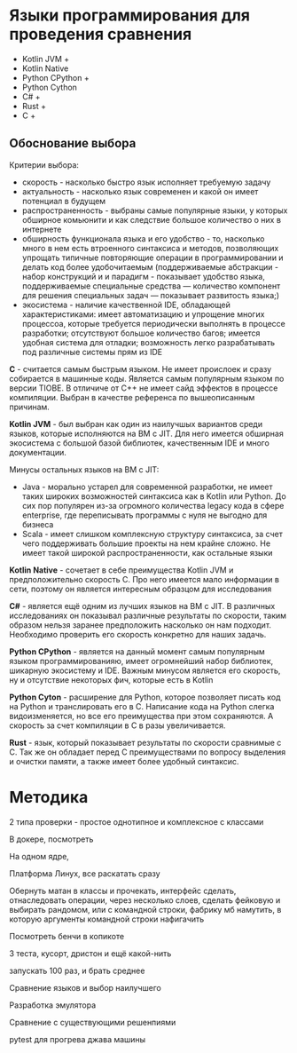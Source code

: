 # Языки программирования для проведения сравнения

- Kotlin JVM +
- Kotlin Native
- Python CPython +
- Python Cython 
- C# +
- Rust +
- C +

## Обоснование выбора

Критерии выбора:

- скорость - насколько быстро язык исполняет требуемую задачу
- актуальность - насколько язык современен и какой он имеет потенциал в будущем
- распространенность - выбраны самые популярные языки, у которых обширное комьюнити и как следствие большое количество о них в интернете
- обширность функционала языка и его удобство - то, насколько много в нем есть втроенного синтаксиса и методов, позволяющих упрощать типичные повторяющие операции в программировании и делать код более удобочитаемым (поддерживаемые абстракции - набор конструкций и и парадигм - показывает удобство языка, поддерживаемые специальные средства — количество компонент для решения специальных задач — показывает развитость языка;)
- экосистема - наличие качественной IDE, обладающей характеристиками: имеет автоматизацию и упрощение многих процессоа, которые требуется периодически выполнять в процессе разработки; отсутствуют большое количество багов; имеется удобная система для отладки; возможность легко разрабатывать под различные системы прям из IDE

**С** - считается самым быстрым языком. Не имеет проислоек и сразу собирается в машинные коды. Является самым популярным языком по версии TIOBE. В отличиче от С++ не имеет сайд эффектов в процессе компиляции. Выбран в качестве референса по вышеописанным причинам.

**Kotlin JVM** - был выбран как один из наилучшых вариантов среди языков, которые исполняются на ВМ с JIT. Для него имеется обширная экосистема с большой базой библиотек, качественным IDE и много документации.

Минусы остальных языков на ВМ с JIT:

- Java - морально устарел для современной разработки, не имеет таких широких возможностей синтаксиса как в Kotlin или Python. До сих пор популярен из-за огромного количества legacy кода в сфере enterprise, где переписывать программы с нуля не выгодно для бизнеса
- Scala - имеет слишком комплексную структуру синтаксиса, за счет чего поддерживать большие проекты на нем крайне сложно. Не имеет такой широкой распространенности, как остальные языки

**Kotlin Native** - сочетает в себе преимущества Kotlin JVM и предположительно скорость С. Про него имеется мало информации в сети, поэтому он является интересным образцом для исследования

**C#** - является ещё одним из лучших языков на ВМ с JIT. В различных исследованиях он показывал различные результаты по скорости, таким образом нельзя заранее предположить насколько он нам подходит. Необходимо проверить его скорость конкретно для наших задачь.

**Python CPython** - является на данный момент самым популярным языком программированияю, имеет огромнейший набор библиотек, шикарную экосистему и IDE. Важным минусом является его скорость, ну и отсутствие некоторых фич, которые есть в Kotlin

**Python Cyton** - расширение для Python, которое позволяет писать код на Python и транслировать его в C. Написание кода на Python слегка видоизменяется, но все его преимущества при этом сохраняются. А скорость за счет компиляции в C в разы увеличивается.

**Rust** - язык, который показывает результаты по скорости сравнимые с C. Так же он обладает перед C преимуществами по вопросу выделения и очистки памяти, а также имеет более удобный синтаксис. 

# Методика

2 типа проверки - простое однотипное и комплексное с классами

В докере, посмотреть

На одном ядре, 

Платформа Линух, все раскатать сразу

Обернуть матан в классы и прочекать, интерфейс сделать, отнаследовать операции, через несколько слоев, сделать фейковую и выбирать рандомом, или с командной строки, фабрику мб намутить, в которую аргументы командной строки нафигачить

Посмотреть бенчи в копикоте

3 теста, кусорт, дристон и ещё какой-нить

запускать 100 раз, и брать среднее





Сравнение языков и выбор наилучшего

Разработка эмулятора

Сравнение с существующими решенпиями



pytest для прогрева джава машины
